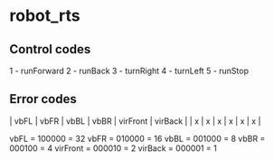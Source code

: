 # robot_rts

## Control codes

1 - runForward
2 - runBack
3 - turnRight
4 - turnLeft
5 - runStop


## Error codes

  | vbFL | vbFR | vbBL | vbBR | virFront | virBack |
  |   x  |   x  |   x  |   x  |    x     |    x    |   
  
  vbFL =     100000 = 32
  vbFR =     010000 = 16
  vbBL =     001000 = 8
  vbBR =     000100 = 4
  virFront = 000010 = 2
  virBack =  000001 = 1

